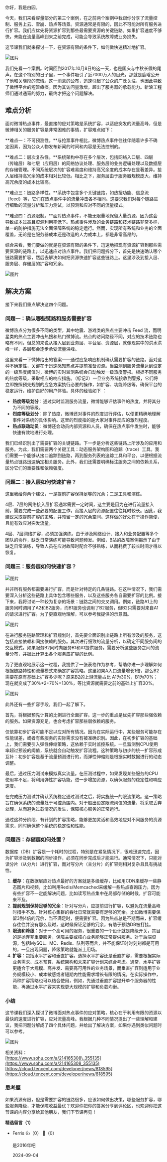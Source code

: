 你好，我是白园。

今天，我们来看容量部分的第三个案例，在之前两个案例中我跟你分享了流量控制、服务上云、雪崩、热点等场景。资源通常是有限的，因此不可能对所有服务进行扩容。我们应优先将资源扩容到那些最需要资源的关键链路。如果扩容速度不够快，未能在流量高峰到来之前完成，可能会导致系统故障或业务损失。

这节课我们就来探讨一下，在资源有限的条件下，如何做快速精准地扩容。

![图片](https://static001.geekbang.org/resource/image/d6/26/d62ccb00ddf2f8cc5c899ae28e4bba26.png?wh=1952x1116)

我们先看一个案例。时间回到2017年10月8日的这一天，也是国庆与中秋长假的尾声。在这个特别的日子里，一个事件吸引了近7000万人的目光，那就是鹿晗公开了他和关晓彤的恋情。这一消息的公布，迅速引起了公众的广泛关注，也因此导致了微博平台的短暂瘫痪。因为其访问量激增，超出了服务器的承载能力。新浪工程师们通过通宵的努力，最终才把这个问题解决。

## 难点分析

面对微博热点事件，最直接的应对策略是系统扩容，以适应突发的流量高峰，但是微博相关的服务扩容是非常困难的事情，扩容难点如下：

**难点一：不可预测性。**与抢票事件相比，微博热点事件往往伴随着许多不确定因素，因为公众人物发布新闻的时间和内容是无法控制的。

**难点二：层次复杂性。**系统架构中存在多个层次，包括网络入口层、四层（传输层）和七层（应用层）的网络协议处理、服务层的业务逻辑处理以及数据层的存储管理。不同系统层次的扩容难易度和维持高冗余度的成本存在显著差异。接入层维持高冗余的成本相对比较低。相比之下，服务层由于服务器规模庞大，维持高冗余度的成本比较高。

**难点三：链路多样性。**系统中包含多个关键链路，如热搜功能、信息流（feed）等，它们在热点事件中的流量冲击各不相同。这要求我们对每个链路进行细致的流量分析和压力测试，以预测和应对不同的流量模式。

**难点四：资源限制。**面对热点事件，不能无限量地保留大量资源，因为这会导致成本过高且资源利用率低下。热点事件涉及的业务链路和技术链路非常多样，单一的防护措施无法全面保障系统的稳定运行。然而，实现所有系统和业务的全面覆盖，无论是在服务器成本还是改造的人力成本上，都是非常高昂的。

综合来看，我们要做的就是在资源有限的条件下，迅速地把现有资源扩容到那些需要资源的链路上，以迅速应对热点事件。我们把问题拆分下，首先是快速确认哪个链路需要扩容，然后去解决如何把资源快速扩容这些链路上。这里涉及到接入层、服务层、存储层的扩容和冗余。

![图片](https://static001.geekbang.org/resource/image/7c/4e/7c2e1aa154608db99a935c724d520d4e.png?wh=2330x1224)

## 解决方案

接下来我们重点解决这四个问题。

### **问题一：确认哪些链路和服务需要扩容**

微博热点分为很多不同的类型，其中地震、游戏类的热点主要冲击 Feed 流，而明星类的热点主要冲击热搜和热门微博流。热点的访问路径不同，对应的技术链路也略有不同，但总的来说从接入层到业务层、平台层、资源层，就像现实中的洪水洪峰一样，各层都会逐步承受流量洪峰。

这里来看一下微博给出的答案——通过应急响应机制确认需要扩容的链路。面对这种不确定性，关键在于迅速感知热点并提前准备资源。当监测到服务流量达到设定的一级热度阈值时，微博的实时监测系统会自动触发一级热度警报。根据不同服务的热度等级，采取相应的响应措施。（标记2）一旦业务系统接收到警报，它们将立即按照预先规划的应急方案执行必要的操作，如扩容、功能降级等，确保平台的稳定运行，维护良好的用户体验。具体的经验如下 ：

- **热度等级划分**：通过实时监测服务流量，微博能够评估事件的热度，并将其分为不同的等级。
- **烈度等级划分**：除了热度，微博还对事件的烈度进行评估，以便更精确地理解事件对系统的具体影响。这里的烈度指的是大家对事件反应的激烈程度。
- **热点联动动员**：微博还会动员内部资源和人员，确保在热点事件发生时，能够快速有效地进行处理。

我们已经识别出了需要扩容的关键链路。下一步是分析这些链路上所涉及的应用和服务。为此，我们需要两个关键工具：动态服务架构图和追踪（trace）工具。我们需要一个能够从接口追踪到链路，再到服务列表的追踪工具和平台，以便根据流量热点链路迅速确定相关服务。此外，我们还需要明确标注服务之间的依赖关系，区分它们的重要性和依赖强度。

### **问题二：接入层如何快速扩容？**

这里我给你两个建议，一是提前扩容保持足够的冗余；二是工具和演练。

4层、7层的网络接入层扩容通常需要一定时间，这主要是因为在进行流量接入前，需要完成一些必要的配置工作，而接入层的资源配置往往耗时较长。因此，我建议采取提前扩容的策略，并预留一定的冗余空间。这样做的好处在于操作简便，且能有效应对突发流量。

4层、7层网络扩容，必须加强演练。由于涉及网络设计、接入和业务配置等多个团队的协作，缺乏日常演练可能导致问题频发。例如，B站的故障案例揭示了由于缺乏日常演练，导致人员在应对故障时配合不够熟练，从而耗费了较长时间才得以恢复。

### 问题三：服务层如何快速扩容？

![图片](https://static001.geekbang.org/resource/image/4e/eb/4e127316fc3819yy55c2a1ca9364baeb.png?wh=2166x408)

并非所有服务都需要进行扩容，而是针对特定的几条链路。在这种情况下，我们需要深入分析这些链路上具体包含哪些服务，以及这些服务各自需要扩容的比例。接下来，我将讨论一种较为复杂的场景：链路之间的交叉调用。例如，链路A1上的服务同时调用了A2和B2服务，而B1服务也调用了B2服务，但B2只需要对来自A1的请求进行扩容。为了更直观地理解，可以参考我提供的示意图。

![图片](https://static001.geekbang.org/resource/image/f3/2b/f34738fa8af7963f22763c02ce73c12b.png?wh=1520x1052)

在进行服务链路管理和扩容规划时，首先要全面识别出链路上所有涉及的服务，这包括直接依赖和间接依赖的服务。其次进行细致的流量分析，以确定不同服务间的交互模式。如果服务B2同时向服务B1和A1提供服务，需要分析这些服务之间的流量分布，并据此计算出各个服务应扩容的比例。

为了更直观地展示这一过程，我提供了一张表格作为参考，帮助你进一步理解如何根据链路特性和流量模式来确定扩容策略。这里如果A入口流量增长1倍，那么B2需要在原有基础上扩容多少呢？原来B2的上游流量占比 A1为30%，B1为70%；现在就变成了30%\*2+70%=130%，等比资源就需要之前的基础上扩容30%。

![图片](https://static001.geekbang.org/resource/image/e4/fe/e4d2def0be6e6f6ae4e78a0d5f2e1ffe.png?wh=1998x878)

此外还有一些扩容手段，我们一起了解下。

首先，将根据预先计算的比例进行全面扩容。这一步的重点是优先扩容那些强依赖的服务。如果资源充足，也会考虑扩容那些弱依赖的服务。

仅依靠初步扩容可能不足以应对所有情况。因为在实际运行中，某些服务可能存在性能误差，或者有些服务的实际需求没有被准确识别。因此，在初步扩容的基础上，我们需要引入弹性伸缩策略，这依赖于实时监控系统。一旦监测到CPU使用率超过预设的阈值，系统就会自动触发扩容流程。这种策略与初步的统一扩容形成互补：初步扩容是基于流量预测进行的，而弹性伸缩则是根据实时数据进行的动态调整。

最后，通过压力测试来模拟真实流量。在压测过程中，如果发现某些服务的CPU使用率不足，将利用弹性扩容功能，进一步增加资源，以确保服务的稳定性和响应速度。

在完成压力测试并确认系统稳定通过测试之后，将实施统一的限流策略。这一策略旨在确保系统的流量处于可控范围内。对于超出设定限流阈值的流量，将采取丢弃处理，从而避免过载情况的发生，保障核心服务的正常运行。

通过这种分阶段、有计划的扩容策略，能够更加灵活和高效地应对不同服务的资源需求，同时确保整个系统的稳定性和性能。

### 问题四：存储层如何处置？

数据库（DB）扩容是一个耗时的过程，特别是在紧急情况下，很难迅速完成，因为扩容涉及到数据的同步操作，必须在同步完成后才能进行。通常情况下，只能对读分片（从分片）进行扩容，而对写分片（主分片）的扩容则相对复杂且具有挑战性。

1. **缓存**：在数据层应对热点最好的方案就是多级缓存，比如用CDN来缓存一些静态图片和视频，比如利用Redis/Memcached来缓解一些热点查询压力。因为有些扩容不一定能解决问题，比如读写热点集中在局部存储的时候，扩容可能来不及。
2. **提前规划保持足够的冗余**：针对写分片，应提前进行扩容，以避免在流量高峰时措手不及。针对核心集群的吞吐日常就需要有足够的冗余。比如微博需要保留3到4倍的冗余，当不满足时，便需要扩容。因为热点总是不期而来，扩容缓存往往并没有那么及时，这时候保证足够的冗余，有助于预防DB被打挂。
3. **限流和降级**：对于一个高可用的服务，很重要的一个设计就是降级开关，其目的是抛弃非重要服务，保障主要或核心业务能够正常提供服务。对于后端资源，包括MySQL、MC、Redis、队列等而言，并不能保证时时刻刻都是可用的，一旦出现问题，降级策略就能派上用场。
4. **扩容**：包括水平扩容和垂直扩容。选择水平扩容还是垂直扩容，需要根据实际业务需求、成本预算、系统架构和未来扩容计划来综合考虑。通常，水平扩容更适合于大规模、高并发、需要高可用性的业务场景，而垂直扩容则适用于业务规模较小、成本敏感或者短期内性能需求增长有限的情况。在实际操作中，两种扩容策略也可以结合使用，例如，先通过垂直扩容提升单个服务器的性能，再通过水平扩容来实现更大规模的扩容和负载均衡。

### 小结

这节课我们深入探讨了微博面对热点事件的应对策略，核心在于利用有限的资源以最快的速度进行扩容，应对流量高峰。我根据几种不同情况提出了一些理解和建议，我把问题分解成了四个具体问题，并给出了解决方案，如果你遇到类似问题时可以参考。

![图片](https://static001.geekbang.org/resource/image/2f/4e/2f7yya6f24c5b2ccc38894df66dca94e.png?wh=1758x1202)

相关资料：  
[https://www.sohu.com/a/214165308\_355135](https://www.sohu.com/a/214165308_355135)  
[https://cloud.tencent.com/developer/news/818595](https://cloud.tencent.com/developer/news/818595)

### 思考题

如果资源有限，但是需要扩容的链路很多，应该如何做出决策，哪些服务扩容，哪些服务降级，才能保障收益最优？欢迎你把你的答案分享到评论区，也欢迎你把这节课的内容分享给其他朋友，我们下节课再见！
<div><strong>精选留言（1）</strong></div><ul>
<li><span>Ferris</span> 👍（0） 💬（0）<p>是2016年吧</p>2024-09-04</li><br/>
</ul>